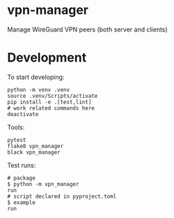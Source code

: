# vpn-manager
Manage WireGuard VPN peers (both server and clients)

# Development
To start developing:
```
python -m venv .venv
source .venv/Scripts/activate
pip install -e .[test,lint]
# work related commands here
deactivate
```

Tools:
```
pytest
flake8 vpn_manager
black vpn_manager
```

Test runs:
```
# package
$ python -m vpn_manager
run
# script declared in pyproject.toml
$ example
run
```